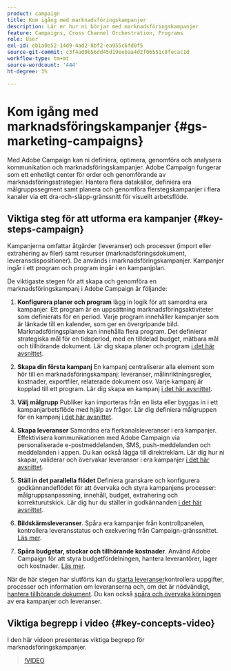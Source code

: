 ```yaml
---
product: campaign
title: Kom igång med marknadsföringskampanjer
description: Lär er hur ni börjar med marknadsföringskampanjer
feature: Campaigns, Cross Channel Orchestration, Programs
role: User
exl-id: eb1a0e52-14d9-4ad2-8bf2-ea955c6fd0f5
source-git-commit: c3f4ad0b56dd45d19eebaa4d2f06551c8fecac1d
workflow-type: tm+mt
source-wordcount: '444'
ht-degree: 3%

---
```


# Kom igång med marknadsföringskampanjer {#gs-marketing-campaigns}

Med Adobe Campaign kan ni definiera, optimera, genomföra och analysera kommunikation och marknadsföringskampanjer. Adobe Campaign fungerar som ett enhetligt center för order och genomförande av marknadsföringsstrategier. Hantera flera datakällor, definiera era målgruppssegment samt planera och genomföra flerstegskampanjer i flera kanaler via ett dra-och-släpp-gränssnitt för visuellt arbetsflöde.


<!--In addition, the **Marketing Resource Management (MRM)** module lets you control marketing actions in a collaborative mode by providing complete management and real-time tracking of the tasks, budgets and marketing resources involved. The Marketing Resource Management lets you optimize and regulate the management of internal and external processes, resources and marketing campaigns, as well as third party relations (agencies, printers, etc.). For more on this, refer to [this section](about-marketing-resource-management.md).

>[!NOTE]
>
>Capabilities related to population targeting, message personalization and message delivery on the various channels are detailed in [this section](../../delivery/using/steps-about-delivery-creation-steps.md).-->


## Viktiga steg för att utforma era kampanjer {#key-steps-campaign}

Kampanjerna omfattar åtgärder (leveranser) och processer (import eller extrahering av filer) samt resurser (marknadsföringsdokument, leveransdispositioner). De används i marknadsföringskampanjer. Kampanjer ingår i ett program och program ingår i en kampanjplan.

De viktigaste stegen för att skapa och genomföra en marknadsföringskampanj i Adobe Campaign är följande:

1. **Konfigurera planer och program** lägg in logik för att samordna era kampanjer. Ett program är en uppsättning marknadsföringsaktiviteter som definierats för en period. Varje program innehåller kampanjer som är länkade till en kalender, som ger en övergripande bild. Marknadsföringsplanen kan innehålla flera program. Det definierar strategiska mål för en tidsperiod, med en tilldelad budget, mätbara mål och tillhörande dokument. Lär dig skapa planer och program [i det här avsnittet](marketing-campaign-create.md#create-plan-and-program).

1. **Skapa din första kampanj**
En kampanj centraliserar alla element som hör till en marknadsföringskampanj: leveranser, målinriktningsregler, kostnader, exportfiler, relaterade dokument osv. Varje kampanj är kopplad till ett program. Lär dig skapa en kampanj [i det här avsnittet](marketing-campaign-create.md#create-a-campaign).

1. **Välj målgrupp**
Publiker kan importeras från en lista eller byggas in i ett kampanjarbetsflöde med hjälp av frågor. Lär dig definiera målgruppen för en kampanj [i det här avsnittet](marketing-campaign-target.md#select-the-target-population).

1. **Skapa leveranser**
Samordna era flerkanalsleveranser i era kampanjer. Effektivisera kommunikationen med Adobe Campaign via personaliserade e-postmeddelanden, SMS, push-meddelanden och meddelanden i appen. Du kan också lägga till direktreklam. Lär dig hur ni skapar, validerar och övervakar leveranser i era kampanjer [i det här avsnittet](marketing-campaign-deliveries.md).

1. **Ställ in det parallella flödet**
Definiera granskare och konfigurera godkännandeflödet för att övervaka och styra kampanjens processer: målgruppsanpassning, innehåll, budget, extrahering och korrekturutskick. Lär dig hur du ställer in godkännanden [i det här avsnittet](marketing-campaign-approval.md).

1. **Bildskärmsleveranser**.
Spåra era kampanjer från kontrollpanelen, kontrollera leveransstatus och exekvering från Campaign-gränssnittet. [Läs mer](marketing-campaign-monitoring.md).

1. **Spåra budgetar, stockar och tillhörande kostnader**.
Använd Adobe Campaign för att styra budgetfördelningen, hantera leverantörer, lager och kostnader. [Läs mer](providers-stocks-and-budgets.md#create-service-providers-and-their-cost-structures).

När de här stegen har slutförts kan du [starta leveranser](marketing-campaign-deliveries.md#start-a-delivery)kontrollera uppgifter, processer och information om leveranserna och, om det är nödvändigt, [hantera tillhörande dokument](marketing-campaign-deliveries.md#manage-associated-documents). Du kan också [spåra och övervaka körningen](marketing-campaign-monitoring.md) av era kampanjer och leveranser.


## Viktiga begrepp i video {#key-concepts-video}

I den här videon presenteras viktiga begrepp för marknadsföringskampanjer.

>[!VIDEO](https://video.tv.adobe.com/v/35131?quality=12)
